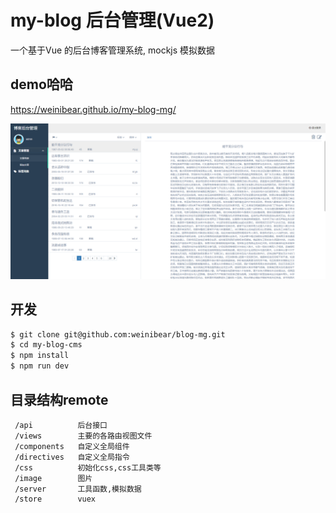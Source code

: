 # my-blog 后台管理(Vue2)

 一个基于Vue 的后台博客管理系统, mockjs 模拟数据

## demo哈哈
https://weinibear.github.io/my-blog-mg/


![image](https://github.com/weinibear/my-blog-mg/raw/master/screenshot.PNG)


## 开发

```bash
$ git clone git@github.com:weinibear/blog-mg.git
$ cd my-blog-cms
$ npm install
$ npm run dev

```

## 目录结构remote

```
 /api          后台接口
 /views        主要的各路由视图文件
 /components   自定义全局组件      
 /directives   自定义全局指令
 /css          初始化css,css工具类等
 /image        图片
 /server       工具函数,模拟数据
 /store        vuex
```
